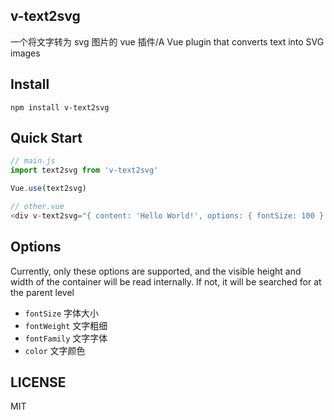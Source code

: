 ## v-text2svg

一个将文字转为 svg 图片的 vue 插件/A Vue plugin that converts text into SVG images

## Install

```shell
npm install v-text2svg
```

## Quick Start

```javascript
// main.js
import text2svg from 'v-text2svg'

Vue.use(text2svg)

// other.vue
<div v-text2svg="{ content: 'Hello World!', options: { fontSize: 100 } }"></div>
```

## Options

Currently, only these options are supported, and the visible height and width of the container will be read internally. If not, it will be searched for at the parent level

-   `fontSize` 字体大小
-   `fontWeight` 文字粗细
-   `fontFamily` 文字字体
-   `color` 文字颜色

## LICENSE

MIT
